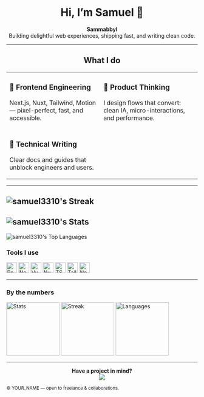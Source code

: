 <!-- HERO -->
<div align="center">
  <!-- Dark/Light banner example -->
  <picture>
    <source media="(prefers-color-scheme: dark)" srcset="assets/hero-dark.png" />
    <source media="(prefers-color-scheme: light)" srcset="assets/hero-light.png" />
    
  </picture>

  <h1>Hi, I’m Samuel 👋</h1>
  <p align="center">
    <b>Sammabbyl</b><br/>
    Building delightful web experiences, shipping fast, and writing clean code.
  </p>


</div>

---

<!-- VALUE PROPS / FEATURES -->
<div align="center">
  <h2>What I do</h2>
</div>

<table>
<tr>
<td>

### 🚀 Frontend Engineering
Next.js, Nuxt, Tailwind, Motion — pixel-perfect, fast, and accessible.

</td>
<td>

### 🧠 Product Thinking
I design flows that convert: clean IA, micro-interactions, and performance.

</td>
</tr>
<tr>

<td>

### 📝 Technical Writing
Clear docs and guides that unblock engineers and users.

</td>
</tr>
</table>

---
![samuel3310's Streak](https://github-readme-streak-stats.herokuapp.com/?user=samuel3310&theme=vue-dark&hide_border=false)
---
![samuel3310's Stats](https://github-readme-stats.vercel.app/api?username=samuel3310&theme=vue-dark&show_icons=true&hide_border=false&count_private=true)
---
![samuel3310's Top Languages](https://github-readme-stats.vercel.app/api/top-langs/?username=samuel3310&theme=vue-dark&show_icons=true&hide_border=false&layout=compact)


<!-- TECH STACK ICONS -->
### Tools I use
<p>
  <img height="28" src="https://cdn.jsdelivr.net/gh/devicons/devicon/icons/react/react-original.svg" alt="React"/>
  <img height="28" src="https://cdn.jsdelivr.net/gh/devicons/devicon/icons/nextjs/nextjs-original.svg" alt="Next.js"/>
  <img height="28" src="https://cdn.jsdelivr.net/gh/devicons/devicon/icons/vuejs/vuejs-original.svg" alt="Vue"/>
  <img height="28" src="https://cdn.jsdelivr.net/gh/devicons/devicon/icons/nuxtjs/nuxtjs-original.svg" alt="Nuxt"/>
  <img height="28" src="https://cdn.jsdelivr.net/gh/devicons/devicon/icons/typescript/typescript-original.svg" alt="TS"/>
  <img height="28" src="https://cdn.jsdelivr.net/gh/devicons/devicon/icons/tailwindcss/tailwindcss-plain.svg" alt="Tailwind"/>
  <img height="28" src="https://cdn.jsdelivr.net/gh/devicons/devicon/icons/nodejs/nodejs-original.svg" alt="Node"/>
</p>

---

<!-- SOCIAL PROOF / METRICS -->
### By the numbers
<p>
  <img src="https://github-readme-stats.vercel.app/api?username=your-username&show_icons=true&hide_border=true" height="140" alt="Stats"/>
  <img src="https://github-readme-streak-stats.herokuapp.com?user=your-username&hide_border=true" height="140" alt="Streak"/>
  <img src="https://github-readme-stats.vercel.app/api/top-langs/?username=your-username&layout=compact&hide_border=true" height="140" alt="Languages"/>
</p>

---


<div align="center">
  <b>Have a project in mind?</b><br/>
  <a href="mailto:you@awoluowolabisamuel@gmail.com">
    <img src="https://img.shields.io/badge/Let's%20build-111?style=for-the-badge" />
  </a>
</div>

<!-- FOOTER NOTE -->
<sub>© YOUR_NAME — open to freelance & collaborations.</sub>
